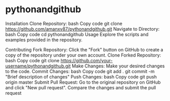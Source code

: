 # pythonandgithub
Installation
Clone Repository:
bash
Copy code
git clone https://github.com/amanxv87/pythonandgithub.git
Navigate to Directory:
bash
Copy code
cd pythonandgithub
Usage
Explore the scripts and examples provided in the repository.

Contributing
Fork Repository:
Click the "Fork" button on GitHub to create a copy of the repository under your own account.
Clone Forked Repository:
bash
Copy code
git clone https://github.com/your-username/pythonandgithub.git
Make Changes:
Make your desired changes to the code.
Commit Changes:
bash
Copy code
git add .
git commit -m "Brief description of changes"
Push Changes:
bash
Copy code
git push origin master
Submit Pull Request:
Go to the original repository on GitHub and click "New pull request". Compare the changes and submit the pull request
